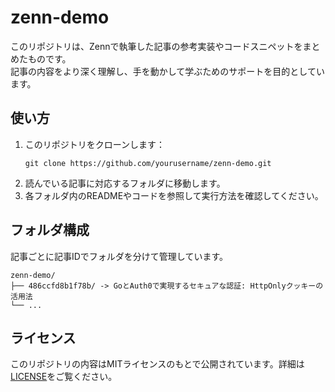 # zenn-demo

このリポジトリは、Zennで執筆した記事の参考実装やコードスニペットをまとめたものです。  
記事の内容をより深く理解し、手を動かして学ぶためのサポートを目的としています。

## 使い方

1. このリポジトリをクローンします：
   ```
   git clone https://github.com/yourusername/zenn-demo.git
   ```
2. 読んでいる記事に対応するフォルダに移動します。
3. 各フォルダ内のREADMEやコードを参照して実行方法を確認してください。

## フォルダ構成

記事ごとに記事IDでフォルダを分けて管理しています。

```
zenn-demo/
├── 486ccfd8b1f78b/ -> GoとAuth0で実現するセキュアな認証: HttpOnlyクッキーの活用法
└── ...
```

## ライセンス

このリポジトリの内容はMITライセンスのもとで公開されています。詳細は[LICENSE](LICENSE)をご覧ください。
